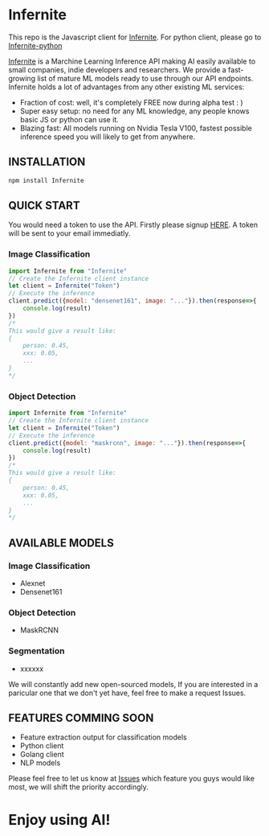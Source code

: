 # Infernite

This repo is the Javascript client for [Infernite](). For python client, please go to [Infernite-python]()

[Infernite]() is a Marchine Learning Inference API making AI easily available to small companies, indie developers and researchers. We provide a fast-growing list of mature ML models ready to use through our API endpoints. Infernite holds a lot of advantages from any other existing ML services:

- Fraction of cost: well, it's completely FREE now during alpha test : )
- Super easy setup: no need for any ML knowledge, any people knows basic JS or python can use it.
- Blazing fast: All models running on Nvidia Tesla V100, fastest possible inference speed you will likely to get from anywhere.



## INSTALLATION
```bash
npm install Infernite
```
## QUICK START

You would need a token to use the API.
Firstly please signup [HERE](). A token will be sent to your email immediatly.

### Image Classification
```javascript
import Infernite from "Infernite"
// Create the Infernite client instance
let client = Infernite("Token")
// Execute the inference
client.predict({model: "densenet161", image: "..."}).then(response=>{
    console.log(result)
})
/*
This would give a result like:
{
    person: 0.45,
    xxx: 0.05,
    ...
}
*/
```

### Object Detection
```javascript
import Infernite from "Infernite"
// Create the Infernite client instance
let client = Infernite("Token")
// Execute the inference
client.predict({model: "maskrcnn", image: "..."}).then(response=>{
    console.log(result)
})
/*
This would give a result like:
{
    person: 0.45,
    xxx: 0.05,
    ...
}
*/
```


## AVAILABLE MODELS
### Image Classification
- Alexnet
- Densenet161

### Object Detection
- MaskRCNN

### Segmentation
- xxxxxx

We will constantly add new open-sourced models, If you are interested in a paricular one that we don't yet have, feel free to make a request Issues.

## FEATURES COMMING SOON
- Feature extraction output for classification models
- Python client
- Golang client
- NLP models

Please feel free to let us know at [Issues]() which feature you guys would like most, we will shift the priority accordingly. 



# Enjoy using AI!
